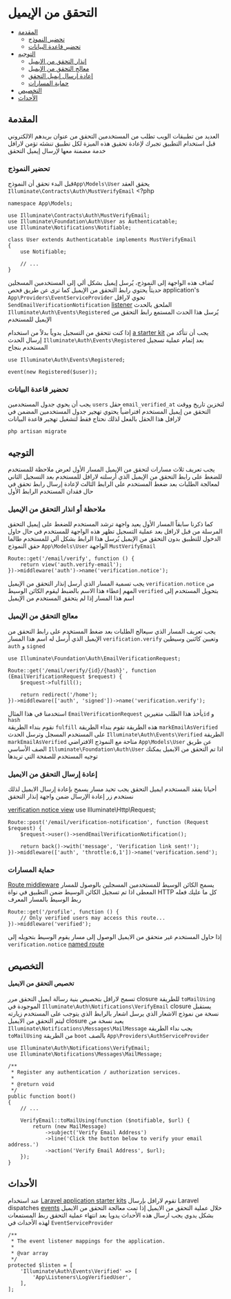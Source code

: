 # التحقق من الإيميل

- [المقدمة](#introduction)
    - [تحضير النموذج](#model-preparation)
    - [تحضير قاعدة البيانات](#database-preparation)
- [التوجيه](#verification-routing)
    - [إنذار التحقق من الإيميل](#the-email-verification-notice)
    - [معالج التحقق من الإيميل](#the-email-verification-handler)
    - [إعادة إرسال إيميل التحقق](#resending-the-verification-email)
    - [حماية المسارات](#protecting-routes)
- [التخصيص](#customization)
- [الأحداث](#events)

<a name="introduction"></a>
## المقدمة 

العديد من تطبيقات الويب تطلب من المستخدمين التحقق من عنوان بريدهم الالكتروني قبل استخدام التطبيق
تجبرك لإعادة تحقيق هذه الميزة لكل تطبيق تنشئه
تؤمن لارافل خدمة مضمنة معها لإرسال إيميل التحقق

<a name="model-preparation"></a>
### تحضير النموذج 

قبل البدء تحقق أن النموذج`App\Models\User`  يحقق العقد `Illuminate\Contracts\Auth\MustVerifyEmail` 
    <?php

    namespace App\Models;

    use Illuminate\Contracts\Auth\MustVerifyEmail;
    use Illuminate\Foundation\Auth\User as Authenticatable;
    use Illuminate\Notifications\Notifiable;

    class User extends Authenticatable implements MustVerifyEmail
    {
        use Notifiable;

        // ...
    }


تُضاف هذه الواجهة إلى النموذج، يُرسل إيميل بشكل ألي إلى المستخدمين المسجلين حديثاً يحتوي رابط التحقق من الإيميل
كما ترى عن طريق فحص application's `App\Providers\EventServiceProvider` تحوي لارافل `SendEmailVerificationNotification` [listener](/docs/{{version}}/events) الملحق بالحدث 
`Illuminate\Auth\Events\Registered`
يُرسل هذا الحدث المستمع رابط التحقق من الإيميل للمستخدم 

إذا كنت تتحقق من التسجيل يدوياً بدلاً من استخدام [a starter kit](/docs/{{version}}/starter-kits) يجب أن تتأكد من إرسال الحدث `Illuminate\Auth\Events\Registered` بعد إتمام عملية تسجيل المستخدم بنجاح

    use Illuminate\Auth\Events\Registered;

    event(new Registered($user));

<a name="database-preparation"></a>
### تحضير قاعدة البيانات

يجب أن يحوي جدول المستخدمين `users` حقل `email_verified_at` لتخزين تاريخ ووقت التحقق من إيميل المستخدم
افتراضياً يحتوي تهجير جدول المستخدمين المضمن في لارافل هذا الحقل بالفعل لذلك نحتاج فقط لتشغيل تهجير قاعدة البيانات

```shell
php artisan migrate
```

<a name="verification-routing"></a>
## التوجيه

يجب تعريف ثلاث مسارات لتحقق من الإيميل 
المسار الأول لعرض ملاحظة للمستخدم للضغط على رابط التحقق من الإيميل الذي أرسلته لارافل للمستخدم بعد التسجيل
الثاني لمعالجة الطلبات بعد ضغط المستخدم على الرابط
الثالث لإعادة إرسال رابط تحقق في حال فقدان المستخدم الرابط الأول


<a name="the-email-verification-notice"></a>
### ملاحظة أو انذار التحقق من الإيميل

كما ذكرنا سابقاً المسار الأول يعيد واجهة ترشد المستخدم للضغط على إيميل التحقق المرسلة من قبل لارافل بعد عملية التسجيل
تظهر هذه الواجهة للمستخدم في حال حاول الدخول للتطبيق بدون التحقق من الإيميل 
يُرسل هذا الرابط بشكل ألي للمستخدم طالما حقق النموذج `App\Models\User` الواجهة `MustVerifyEmail`

    Route::get('/email/verify', function () {
        return view('auth.verify-email');
    })->middleware('auth')->name('verification.notice');

يجب تسمية المسار الذي أرسل إنذار التحقق من الإيميل `verification.notice` 
من المهم إعطاء هذا الاسم بالضبط ليقوم الكائن الوسيط `verified` بتحويل المستخدم إلى اسم هذا المسار إذا لم يتحقق المستخدم من الإيميل

<a name="the-email-verification-handler"></a>
### معالج التحقق من الإيميل

يجب تعريف المسار الذي سيعالج الطلبات بعد ضغط المستخدم على رابط التحقق من الإيميل الذي أُرسل له
اسم هذا المسار `verification.verify` 
وتعيين كائنين وسيطين `auth` و `signed` 


    use Illuminate\Foundation\Auth\EmailVerificationRequest;

    Route::get('/email/verify/{id}/{hash}', function (EmailVerificationRequest $request) {
        $request->fulfill();

        return redirect('/home');
    })->middleware(['auth', 'signed'])->name('verification.verify');

استخدمنا في هذا المثال `EmailVerificationRequest` 
يأخذ هذا الطلب متغيرين`id`  و `hash`  
نقوم بنداء الطريقة `fulfill` هذه الطريقة تقوم بنداء الطريقة `markEmailAsVerified` على المستخدم المسجل وترسل الحدث `Illuminate\Auth\Events\Verified` 
الطريقة `markEmailAsVerified` متاحة مع النموذج الافتراضي `App\Models\User` عن طريق الصف الأساسي `Illuminate\Foundation\Auth\User`
اذا تم التحقق من الايميل يمكنك توجيه المستخدم للصفحة التي تريدها  

<a name="resending-the-verification-email"></a>
### إعادة إرسال التحقق من الايميل

أحيانا يفقد المستخدم ايميل التحقق يجب تحيد مسار يسمح بإعادة إرسال الايميل لذلك نستخدم زر إعادة الإرسال ضمن واجهة إنذار التحقق

 [verification notice view](#the-email-verification-notice) 
    use Illuminate\Http\Request;

    Route::post('/email/verification-notification', function (Request $request) {
        $request->user()->sendEmailVerificationNotification();

        return back()->with('message', 'Verification link sent!');
    })->middleware(['auth', 'throttle:6,1'])->name('verification.send');

<a name="protecting-routes"></a>
### حماية المسارات

 [Route middleware](/docs/{{version}}/middleware)  يسمح الكائن الوسيط للمستخدمين المسجلين بالوصول للمسار المعطى
اذا تم تسجيل الكائن الوسيط ضمن التطبيق في نواة HTTP كل ما عليك فعله ربط الوسيط بالمسار المعرف

    Route::get('/profile', function () {
        // Only verified users may access this route...
    })->middleware('verified');

إذا حاول المستخدم غير متحقق من الايميل الوصول إلى مسار يقوم الوسيط بتحويله إلى `verification.notice` [named route](/docs/{{version}}/routing#named-routes)

<a name="customization"></a>
## التخصيص

<a name="verification-email-customization"></a>
#### تخصيص التحقق من الايميل

تسمح لارافل بتخصيص بنية رسالة ايميل التحقق
مرر closure للطريقة `toMailUsing` الموجودة في `Illuminate\Auth\Notifications\VerifyEmail` 
closure يستقبل نسخة من نموذج الاشعار الذي يرسل اشعار بالرابط الذي يتوجب على المستخدم زيارته ليتم التحقق من الايميل
closure يعيد نسخة من `Illuminate\Notifications\Messages\MailMessage` 
يجب نداء الطريقة `toMailUsing` من الطريقة `boot` بالصف `App\Providers\AuthServiceProvider` 


    use Illuminate\Auth\Notifications\VerifyEmail;
    use Illuminate\Notifications\Messages\MailMessage;

    /**
     * Register any authentication / authorization services.
     *
     * @return void
     */
    public function boot()
    {
        // ...

        VerifyEmail::toMailUsing(function ($notifiable, $url) {
            return (new MailMessage)
                ->subject('Verify Email Address')
                ->line('Click the button below to verify your email address.')
                ->action('Verify Email Address', $url);
        });
    }


<a name="events"></a>
## الأحداث

عند استخدام [Laravel application starter kits](/docs/{{version}}/starter-kits) تقوم لارافل بإرسال Laravel dispatches [events](/docs/{{version}}/events) خلال عملية التحقق من الايميل
إذا تمت معالجة التحقق من الايميل بشكل يدوي يجب ارسال هذه الأحداث يدويا بعد انتهاء عملية التحقق
ربط المستمعات لهذه الأحداث في `EventServiceProvider`

    /**
     * The event listener mappings for the application.
     *
     * @var array
     */
    protected $listen = [
        'Illuminate\Auth\Events\Verified' => [
            'App\Listeners\LogVerifiedUser',
        ],
    ];
